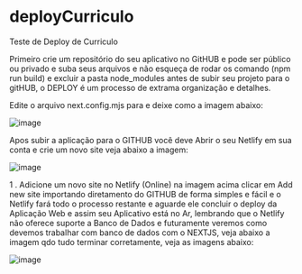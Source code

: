 # deployCurriculo
Teste de Deploy de Curriculo

Primeiro crie um repositório do seu aplicativo no GitHUB e pode ser público ou privado e suba seus arquivos e não esqueça de rodar os comando (npm run build) e excluir a pasta node_modules antes de subir seu projeto para o gitHUB, o DEPLOY é um processo de extrama organização e detalhes.

Edite o arquivo next.config.mjs para e deixe como a imagem abaixo:

![image](https://github.com/user-attachments/assets/9fe4eb92-db21-4b77-97d7-b015f0a64c94)



Apos subir a aplicação para o GITHUB você deve Abrir o seu Netlify em sua conta e crie um novo site veja abaixo a imagem:

![image](https://github.com/user-attachments/assets/068bdb42-9efd-4a66-a16a-af6a126bda9f)

1 . Adicione um novo site no Netlify (Online) na imagem acima clicar em Add new site importando diretamento do GITHUB de forma simples e fácil e o Netlify fará todo o processo restante e aguarde ele concluir o deploy da Aplicação Web e assim seu Aplicativo está no Ar, lembrando que o Netlify não oferece suporte a Banco de Dados e futuramente veremos como devemos trabalhar com banco de dados com o NEXTJS, veja abaixo a imagem qdo tudo terminar corretamente, veja as imagens abaixo:

![image](https://github.com/user-attachments/assets/9cc0863b-110a-42a9-84c1-d1b8b34e724b)



